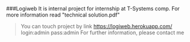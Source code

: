 ###Logiweb
It is internal project for internship at T-Systems comp.
For more information read "technical solution.pdf"

>You can touch project by link https://logiweb.herokuapp.com/  login:admin  pass:admin
>For further information, please contact me


